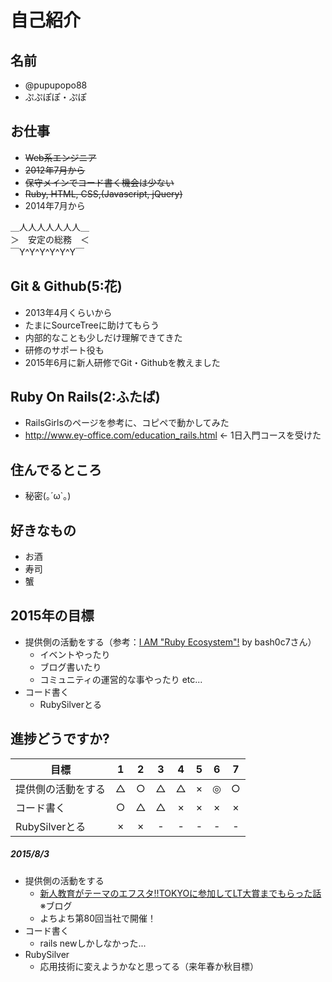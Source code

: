 # 自己紹介

## 名前
* @pupupopo88
* ぷぷぽぽ・ぷぽ

## お仕事
* ~~Web系エンジニア~~
* ~~2012年7月から~~
* ~~保守メインでコード書く機会は少ない~~
* ~~Ruby, HTML, CSS,(Javascript, jQuery)~~
* 2014年7月から

＿人人人人人人人＿  
＞　安定の総務　＜  
￣Y^Y^Y^Y^Y^Y￣  

## Git & Github(5:花)
* 2013年4月くらいから
* たまにSourceTreeに助けてもらう
* 内部的なことも少しだけ理解できてきた
* 研修のサポート役も
* 2015年6月に新人研修でGit・Githubを教えました

## Ruby On Rails(2:ふたば)
* RailsGirlsのページを参考に、コピペで動かしてみた
* http://www.ey-office.com/education_rails.html ← 1日入門コースを受けた

## 住んでるところ
+ 秘密(｡´ω`｡)

## 好きなもの
* お酒
* 寿司
* 蟹

## 2015年の目標
* 提供側の活動をする（参考：[I AM "Ruby Ecosystem"!](https://speakerdeck.com/bash0c7/i-am-ruby-ecosystem) by bash0c7さん）
  * イベントやったり
  * ブログ書いたり
  * コミュニティの運営的な事やったり etc...
* コード書く
  * RubySilverとる

## 進捗どうですか?

|          目標          | 1 | 2 | 3 | 4 | 5 | 6 | 7 |
| --------------------- |:---:|:---:|:---:|:---:|:---:|:---:|:---:|
| 提供側の活動をする | △ | ○ | △ | △ | × | ◎ | ○ |
| コード書く | ○ | △ | △ | × | × | × | × |
| RubySilverとる | × | × | - | - | - | - | - |

##### 2015/8/3
* 提供側の活動をする
  * [新人教育がテーマのエフスタ!!TOKYOに参加してLT大賞までもらった話](http://pupupopo88.hatenablog.com/entry/2015/07/07/205215) ※ブログ
  * よちよち第80回当社で開催！
* コード書く
  * rails newしかしなかった...
* RubySilver
  * 応用技術に変えようかなと思ってる（来年春か秋目標）
